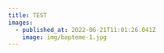 ```yaml
---
title: TEST
images:
  - published_at: 2022-06-21T11:01:26.041Z
    image: img/bapteme-1.jpg
---
```

